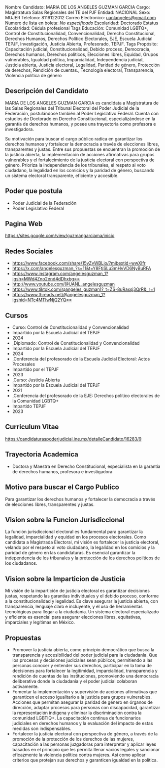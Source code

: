 Nombre Candidato: MARIA DE LOS ANGELES GUZMAN GARCIA
Cargo: Magistratura Salas Regionales del TE del PJF
Entidad: NACIONAL
Sexo: MUJER
Telefono: 8119122012
Correo Electronico: uanlangeles@gmail.com
Numero de lista en boleta: *No especificado*
Escolaridad: Doctorado
Estatus Escolaridad: Cédula profesional
Tags Educación: Comunidad LGBTQ+, Control de Constitucionalidad, Convencionalidad, Derecho Constitucional, Derechos Humanos, Derechos Político Electorales, EJE, Escuela Judicial TEPJF, Investigación, Justicia Abierta, Profesorado, TEPJF.
Tags Propósito: Capacitación judicial, Constitucionalidad, Debido proceso, Democracia, Derechos humanos, Derechos políticos, Elecciones libres, Equidad, Grupos vulnerables, Igualdad política, Imparcialidad, Independencia judicial, Justicia abierta, Justicia electoral, Legalidad, Paridad de género, Protección de derechos, Rendición de cuentas., Tecnología electoral, Transparencia, Violencia política de género


## Descripción del Candidato 

MARIA DE LOS ANGELES GUZMAN GARCIA es candidata a Magistratura de las Salas Regionales del Tribunal Electoral del Poder Judicial de la Federación, postulándose también al Poder Legislativo Federal.  Cuenta con estudios de Doctorado en Derecho Constitucional, especializándose en la garantía de derechos humanos, y posee una trayectoria como profesora e investigadora. 

Su motivación para buscar el cargo público radica en garantizar los derechos humanos y fortalecer la democracia a través de elecciones libres, transparentes y justas.  Entre sus propuestas se encuentran la promoción de la justicia abierta, la implementación de acciones afirmativas para grupos vulnerables y el fortalecimiento de la justicia electoral con perspectiva de género.  Prioriza la independencia de los tribunales, el respeto al voto ciudadano, la legalidad en los comicios y la paridad de género, buscando un sistema electoral transparente, eficiente y accesible.


## Poder que postula

- Poder Judicial de la Federación
- Poder Legislativo Federal


## Pagina Web

https://sites.google.com/view/guzmangarciama/inicio


## Redes Sociales

- https://www.facebook.com/share/15vZvWBLio/?mibextid=wwXIfr
- https://x.com/angelesguzman_?s=11&t=Y8FtjSLu3mHvVD6NyBuRFA
- https://www.instagram.com/angelesguzman_1?igsh=MWd4Zno2end4dDhxbg==
- http://www.youtube.com/@UANL_angelesguzman
- https://www.tiktok.com/@angeles_guzman1?_t=ZS-8uRaxsj3QrR&_r=1
- https://www.threads.net/@angelesguzman_1?igshid=NTc4MTIwNjQ2YQ==


## Cursos

- Curso: Control de Constitucionalidad y Convencionalidad
- Impartido por la Escuela Judicial del TEPJF
- 2024
- ,Diplomado: Control de Constitucionalidad y Convencionalidad
- Impartido por la Escuela Judicial del TEPJF
- 2024
- ,Conferencia del profesorado de la Escuela Judicial Electoral: Actos Procesales
- Impartido por el TEPJF
- 2023
- ,Curso: Justicia Abierta
- Impartido por la Escuela Judicial del TEPJF
- 2021
- ,Conferencia del profesorado de la EJE: Derechos político electorales de la Comunidad LGBTQ+
- Impartido TEPJF
- 2023


## Curriculum Vitae

https://candidaturaspoderjudicial.ine.mx/detalleCandidato/16283/9


## Trayectoria Academica

- Doctora y Maestra en Derecho Constitucional, especialista en la garantía de derechos humanos, profesora e investigadora


## Motivo para buscar el Cargo Publico

Para garantizar los derechos humanos y fortalecer la democracia a través de elecciones libres, transparentes y justas.


## Vision sobre la Funcion Jurisdiccional

La función jurisdiccional electoral es fundamental para garantizar la legalidad, imparcialidad y equidad en los procesos electorales. Como candidata a Magistrada Electoral, mi visión es fortalecer la justicia electoral, velando por el respeto al voto ciudadano, la legalidad en los comicios y la paridad de género en las candidaturas. Es esencial garantizar la independencia de los tribunales y la protección de los derechos políticos de los ciudadanos.


## Vision sobre la Imparticion de Justicia

Mi visión de la impartición de justicia electoral es garantizar decisiones justas, respetando las garantías individuales y el debido proceso, conforme a la constitucionalidad y legalidad. Es clave asegurar la justicia abierta, con transparencia, lenguaje claro e incluyente, y el uso de herramientas tecnológicas para llegar a la ciudadanía. Un sistema electoral especializado y eficiente es esencial para asegurar elecciones libres, equitativas, imparciales y legítimas en México.


## Propuestas

- Promover la justicia abierta, como principio democrático que busca la transparencia y accesibilidad del poder judicial para la ciudadanía. Que los procesos y decisiones judiciales sean públicos, permitiendo a las personas conocer y entender sus derechos, participar en la toma de decisiones para fortalecer la legitimidad, imparcialidad, transparencia y rendición de cuentas de las instituciones, promoviendo una democracia deliberativa donde la ciudadanía y el poder judicial colaboran activamente.
- Fomentar la implementación y supervisión de acciones afirmativas que garanticen el acceso igualitario a la justicia para grupos vulnerables. Acciones que permitan asegurar la paridad de género en órganos de dirección, adaptar procesos para personas con discapacidad, garantizar la representación indígena y eliminar la discriminación contra la comunidad LGBTIQ+. La capacitación continua de funcionarios judiciales en derechos humanos y la evaluación del impacto de estas medidas son indispensables.
- Fortalecer la justicia electoral con perspectiva de género, a través de la promoción de la protección de los derechos de las mujeres, capacitación a las personas juzgadoras para interpretar y aplicar leyes basados en el principio que les permita llenar vacíos legales y sancionar eficazmente la violencia política contra mujeres. Así como aplicar criterios que protejan sus derechos y garanticen igualdad en la política.

